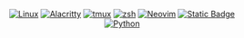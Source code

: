 <p align="center">
  <a href="https://kernel.org/" target="_blank"><img alt="Linux" src="https://img.shields.io/badge/linux-blue?logo=linux&logoColor=white"></a>
  <a href="https://alacritty.org/" target="_blank"><img alt="Alacritty" src="https://img.shields.io/badge/alacritty-E22D00?logo=alacritty&logoColor=white"></a>
  <a href="https://tmux.github.io/" target="_blank"><img alt="tmux" src="https://img.shields.io/badge/tmux-gray?logo=tmux&logoColor=white"></a>
  <a href="https://www.zsh.org/" target="_blank"><img alt="zsh" src="https://img.shields.io/badge/zsh-black?logo=zsh&logoColor=white"></a>
  <a href="https://neovim.io/" target="_blank"><img alt="Neovim" src="https://img.shields.io/badge/neovim-70AE5F?logo=neovim&logoColor=white"></a>
  <a href="https://ethanschoonover.com/solarized/" target="Solarized"><img alt="Static Badge" src="https://img.shields.io/badge/solarized-%23002b36?logo=data:image/svg%2bxml;base64,PHN2ZyB4bWxucz0iaHR0cDovL3d3dy53My5vcmcvMjAwMC9zdmciIHZpZXdCb3g9Ii00MCAtNDAgODAgODAiPgogIDxjaXJjbGUgcj0iMzkiLz4KICA8cGF0aCBmaWxsPSIjZmZmIiBkPSJNMCwzOGEzOCwzOCAwIDAgMSAwLC03NmExOSwxOSAwIDAgMSAwLDM4YTE5LDE5IDAgMCAwIDAsMzgiLz4KICA8Y2lyY2xlIHI9IjUiIGN5PSIxOSIgZmlsbD0iI2ZmZiIvPgogIDxjaXJjbGUgcj0iNSIgY3k9Ii0xOSIvPgo8L3N2Zz4%3D&logoColor=white&labelColor=#b58900"></a>
  <br />
  <a href="https://www.python.org/" target="_blank"><img alt="Python" src="https://img.shields.io/badge/python-4A87B8?logo=python&logoColor=white">
</a>
</p>

